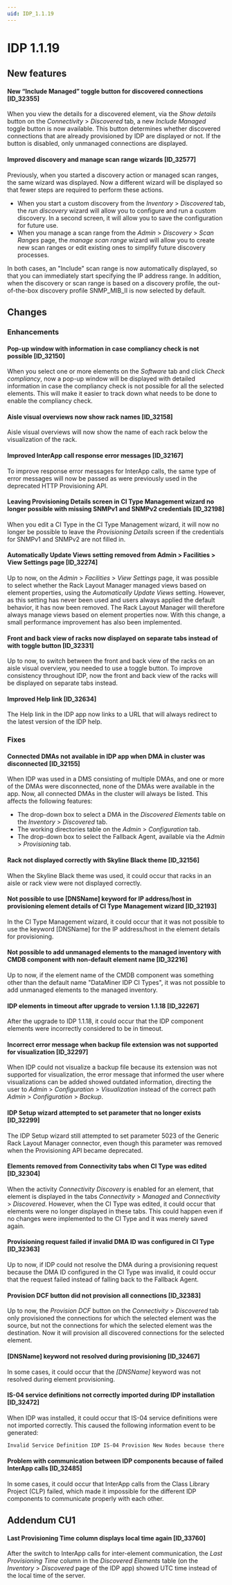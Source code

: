 ```yaml
---
uid: IDP_1.1.19
---
```


# IDP 1.1.19

## New features

#### New “Include Managed” toggle button for discovered connections \[ID_32355\]

When you view the details for a discovered element, via the *Show details* button on the *Connectivity* > *Discovered* tab, a new *Include Managed* toggle button is now available. This button determines whether discovered connections that are already provisioned by IDP are displayed or not. If the button is disabled, only unmanaged connections are displayed.

#### Improved discovery and manage scan range wizards \[ID_32577\]

Previously, when you started a discovery action or managed scan ranges, the same wizard was displayed. Now a different wizard will be displayed so that fewer steps are required to perform these actions.

- When you start a custom discovery from the *Inventory* > *Discovered* tab, the *run discovery* wizard will allow you to configure and run a custom discovery. In a second screen, it will allow you to save the configuration for future use.
- When you manage a scan range from the *Admin* > *Discovery* > *Scan Ranges* page, the *manage scan range* wizard will allow you to create new scan ranges or edit existing ones to simplify future discovery processes.

In both cases, an "Include" scan range is now automatically displayed, so that you can immediately start specifying the IP address range. In addition, when the discovery or scan range is based on a discovery profile, the out-of-the-box discovery profile SNMP_MIB_II is now selected by default.

## Changes

### Enhancements

#### Pop-up window with information in case compliancy check is not possible \[ID_32150\]

When you select one or more elements on the *Software* tab and click *Check compliancy*, now a pop-up window will be displayed with detailed information in case the compliancy check is not possible for all the selected elements. This will make it easier to track down what needs to be done to enable the compliancy check.

#### Aisle visual overviews now show rack names \[ID_32158\]

Aisle visual overviews will now show the name of each rack below the visualization of the rack.

#### Improved InterApp call response error messages \[ID_32167\]

To improve response error messages for InterApp calls, the same type of error messages will now be passed as were previously used in the deprecated HTTP Provisioning API.

#### Leaving Provisioning Details screen in CI Type Management wizard no longer possible with missing SNMPv1 and SNMPv2 credentials \[ID_32198\]

When you edit a CI Type in the CI Type Management wizard, it will now no longer be possible to leave the *Provisioning Details* screen if the credentials for SNMPv1 and SNMPv2 are not filled in.

#### Automatically Update Views setting removed from Admin \> Facilities \> View Settings page \[ID_32274\]

Up to now, on the *Admin* > *Facilities* > *View Settings* page, it was possible to select whether the Rack Layout Manager managed views based on element properties, using the *Automatically Update Views* setting. However, as this setting has never been used and users always applied the default behavior, it has now been removed. The Rack Layout Manager will therefore always manage views based on element properties now. With this change, a small performance improvement has also been implemented.

#### Front and back view of racks now displayed on separate tabs instead of with toggle button \[ID_32331\]

Up to now, to switch between the front and back view of the racks on an aisle visual overview, you needed to use a toggle button. To improve consistency throughout IDP, now the front and back view of the racks will be displayed on separate tabs instead.

#### Improved Help link \[ID_32634\]

The Help link in the IDP app now links to a URL that will always redirect to the latest version of the IDP help.

### Fixes

#### Connected DMAs not available in IDP app when DMA in cluster was disconnected \[ID_32155\]

When IDP was used in a DMS consisting of multiple DMAs, and one or more of the DMAs were disconnected, none of the DMAs were available in the app. Now, all connected DMAs in the cluster will always be listed. This affects the following features:

- The drop-down box to select a DMA in the *Discovered Elements* table on the *Inventory* > *Discovered* tab.
- The working directories table on the *Admin* > *Configuration* tab.
- The drop-down box to select the Fallback Agent, available via the *Admin* > *Provisioning* tab.

#### Rack not displayed correctly with Skyline Black theme \[ID_32156\]

When the Skyline Black theme was used, it could occur that racks in an aisle or rack view were not displayed correctly.

#### Not possible to use \[DNSName\] keyword for IP address/host in provisioning element details of CI Type Management wizard \[ID_32193\]

In the CI Type Management wizard, it could occur that it was not possible to use the keyword \[DNSName\] for the IP address/host in the element details for provisioning.

#### Not possible to add unmanaged elements to the managed inventory with CMDB component with non-default element name \[ID_32216\]

Up to now, if the element name of the CMDB component was something other than the default name "DataMiner IDP CI Types", it was not possible to add unmanaged elements to the managed inventory.

#### IDP elements in timeout after upgrade to version 1.1.18 \[ID_32267\]

After the upgrade to IDP 1.1.18, it could occur that the IDP component elements were incorrectly considered to be in timeout.

#### Incorrect error message when backup file extension was not supported for visualization \[ID_32297\]

When IDP could not visualize a backup file because its extension was not supported for visualization, the error message that informed the user where visualizations can be added showed outdated information, directing the user to *Admin* > *Configuration* > *Visualization* instead of the correct path *Admin* > *Configuration* > *Backup*.

#### IDP Setup wizard attempted to set parameter that no longer exists \[ID_32299\]

The IDP Setup wizard still attempted to set parameter 5023 of the Generic Rack Layout Manager connector, even though this parameter was removed when the Provisioning API became deprecated.

#### Elements removed from Connectivity tabs when CI Type was edited \[ID_32304\]

When the activity *Connectivity Discovery* is enabled for an element, that element is displayed in the tabs *Connectivity* > *Managed* and *Connectivity* > *Discovered*. However, when the CI Type was edited, it could occur that elements were no longer displayed in these tabs. This could happen even if no changes were implemented to the CI Type and it was merely saved again.

#### Provisioning request failed if invalid DMA ID was configured in CI Type \[ID_32363\]

Up to now, if IDP could not resolve the DMA during a provisioning request because the DMA ID configured in the CI Type was invalid, it could occur that the request failed instead of falling back to the Fallback Agent.

#### Provision DCF button did not provision all connections \[ID_32383\]

Up to now, the *Provision DCF* button on the *Connectivity* > *Discovered* tab only provisioned the connections for which the selected element was the source, but not the connections for which the selected element was the destination. Now it will provision all discovered connections for the selected element.

#### \[DNSName\] keyword not resolved during provisioning \[ID_32467\]

In some cases, it could occur that the *\[DNSName\]* keyword was not resolved during element provisioning.

#### IS-04 service definitions not correctly imported during IDP installation \[ID_32472\]

When IDP was installed, it could occur that IS-04 service definitions were not imported correctly. This caused the following information event to be generated:

```txt
Invalid Service Definition IDP IS-04 Provision New Nodes because there's no Profile Instance ID efb4e671-1ebc-413b-9f6c-2534f9028f97 (Script 'SRM_ServiceDefinitionImportExport')
```

#### Problem with communication between IDP components because of failed InterApp calls \[ID_32485\]

In some cases, it could occur that InterApp calls from the Class Library Project (CLP) failed, which made it impossible for the different IDP components to communicate properly with each other.

## Addendum CU1

#### Last Provisioning Time column displays local time again \[ID_33760\]

After the switch to InterApp calls for inter-element communication, the *Last Provisioning Time* column in the *Discovered Elements* table (on the *Inventory* > *Discovered* page of the IDP app) showed UTC time instead of the local time of the server.
